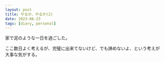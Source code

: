 ```yaml
---
layout: post
title: やるか、やるか(2)
date: 2023-06-23
tags: [diary, personal]
---
```

家で泥のような一日を過ごした。

ここ数日よく考えるが、完璧に出来てないけど、でも諦めないよ、という考えが大事な気がする。